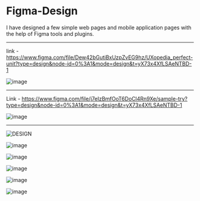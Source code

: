 # Figma-Design
I have designed a few simple web pages and mobile application pages with the help of Figma tools and plugins.

_____________________________________________________________________________

link - https://www.figma.com/file/Dew42bGutiBxUzpZvEG9hz/UXopedia_perfect-unit?type=design&node-id=0%3A1&mode=design&t=yX73x4XfLSAeNTBD-1


![image](https://github.com/bosesupriyo/Figma-Design/assets/124809398/46f9d3a8-ec24-4e37-937d-c22f05280c3d)



-------------------------------------------------------------------------------------------


Link - https://www.figma.com/file/j7eIzBmfOoT6DoCl4Rn9Xe/sample-try?type=design&node-id=0%3A1&mode=design&t=yX73x4XfLSAeNTBD-1

![image](https://github.com/bosesupriyo/Figma-Design/assets/124809398/35cb2cbe-29b9-4d8b-a99c-8d70ad4384df)


-----------------------------------------------------------------------------------------------------------


![DESIGN](https://github.com/bosesupriyo/Figma-Design/assets/124809398/6102b1f6-333b-4d71-bff2-0708bc2d624c)


![image](https://github.com/bosesupriyo/Figma-Design/assets/124809398/29d8d9bf-629d-4e93-953a-57a087bc9c6f)


![image](https://github.com/bosesupriyo/Figma-Design/assets/124809398/3ab35d8c-a69f-4af5-b4db-07624f05703c)


![image](https://github.com/bosesupriyo/Figma-Design/assets/124809398/63482345-a0f3-464d-a667-cf66fb5111b7)


![image](https://github.com/bosesupriyo/Figma-Design/assets/124809398/4f92f6fc-686b-4982-be08-87c6be2ef9d1)


![image](https://github.com/bosesupriyo/Figma-Design/assets/124809398/0b99b7a4-2948-4037-9099-c5265bc318f6)
